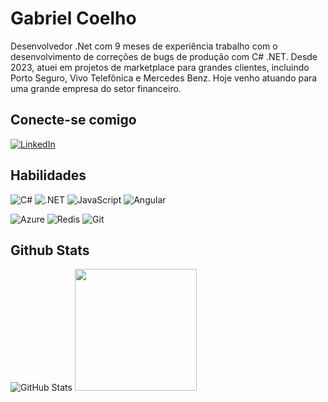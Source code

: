 # Gabriel Coelho
Desenvolvedor .Net com 9 meses de experiência trabalho com o desenvolvimento de correções de bugs de produção com C# .NET. Desde 2023, atuei em projetos de marketplace para grandes clientes, incluindo Porto Seguro, Vivo Telefônica e Mercedes Benz. Hoje venho atuando para uma grande empresa do setor financeiro.
 
 
## Conecte-se comigo
 
[![LinkedIn](https://img.shields.io/badge/LinkedIn-0077B5?style=for-the-badge&logo=linkedin&logoColor=white)](https://www.linkedin.com/in/gabriel-rodrigues-prado-coelho-96a6b1206/)
 
## Habilidades
 
![C#](https://img.shields.io/badge/C%23-purple?style=for-the-badge&logo=c-sharp&logoColor=white)
 ![.NET](https://img.shields.io/badge/.NET-5C2D91?style=for-the-badge&logo=.net&logoColor=white)
![JavaScript](https://img.shields.io/badge/JavaScript-F7DF1E?style=for-the-badge&logo=javascript&logoColor=black)
![Angular](https://img.shields.io/badge/Angular-DD0031?style=for-the-badge&logo=angular&logoColor=white)
 
![Azure](https://img.shields.io/badge/Azure-blue?style=for-the-badge&logo=microsoft%20azure&logoColor=blue&labelColor=FFFFFF&link=https%3A%2F%2Fimages.app.goo.gl%2FK7PN1jYJd57x4q7A8)
![Redis](https://img.shields.io/badge/redis-%23DD0031.svg?style=for-the-badge&logo=redis&logoColor=white)
![Git](https://img.shields.io/badge/GIT-E44C30?style=for-the-badge&logo=git&logoColor=white)
 
## Github Stats
 
![GitHub Stats](https://github-readme-stats.vercel.app/api?username=GabrielPradoDev&theme=transparent&bg_color=000&border_color=0&show_icons=true&icon_color=blueDC&title_color=blue&text_color=FFF)
<img height="195em" src="https://github-readme-stats.vercel.app/api/top-langs/?username=GabrielPradoDev&layout=compact&langs_count=6&theme=tokyonight"/>
 
